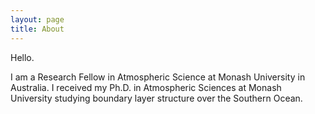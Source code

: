 ```yaml
---
layout: page
title: About
---
```


Hello.

I am a Research Fellow in Atmospheric Science at Monash University in Australia. I received my Ph.D. in Atmospheric Sciences at Monash University studying boundary layer structure over the Southern Ocean. 


